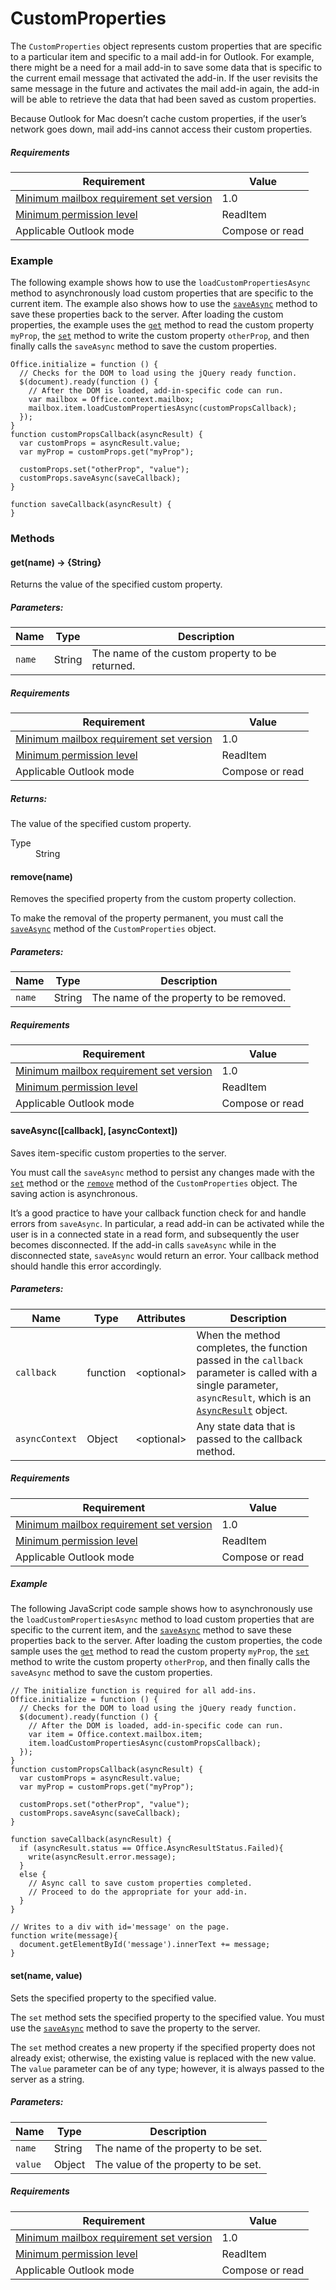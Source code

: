 

# CustomProperties

The `CustomProperties` object represents custom properties that are specific to a particular item and specific to a mail add-in for Outlook. For example, there might be a need for a mail add-in to save some data that is specific to the current email message that activated the add-in. If the user revisits the same message in the future and activates the mail add-in again, the add-in will be able to retrieve the data that had been saved as custom properties.

Because Outlook for Mac doesn’t cache custom properties, if the user’s network goes down, mail add-ins cannot access their custom properties.

##### Requirements

|Requirement| Value|
|---|---|
|[Minimum mailbox requirement set version](../tutorial-api-requirement-sets.md)| 1.0|
|[Minimum permission level](../../../docs/outlook/understanding-outlook-add-in-permissions.md)| ReadItem|
|Applicable Outlook mode| Compose or read|

### Example

The following example shows how to use the `loadCustomPropertiesAsync` method to asynchronously load custom properties that are specific to the current item. The example also shows how to use the [`saveAsync`](CustomProperties.md#saveasynccallback-asynccontext) method to save these properties back to the server. After loading the custom properties, the example uses the [`get`](CustomProperties.md#get) method to read the custom property `myProp`, the [`set`](CustomProperties.md#set) method to write the custom property `otherProp`, and then finally calls the `saveAsync` method to save the custom properties.

```
Office.initialize = function () {
  // Checks for the DOM to load using the jQuery ready function.
  $(document).ready(function () {
    // After the DOM is loaded, add-in-specific code can run.
    var mailbox = Office.context.mailbox;
    mailbox.item.loadCustomPropertiesAsync(customPropsCallback);
  });
}
function customPropsCallback(asyncResult) {
  var customProps = asyncResult.value;
  var myProp = customProps.get("myProp");

  customProps.set("otherProp", "value");
  customProps.saveAsync(saveCallback);
}

function saveCallback(asyncResult) {
}
```

### Methods

####  get(name) → {String}

Returns the value of the specified custom property.

##### Parameters:

|Name| Type| Description|
|---|---|---|
|`name`| String|The name of the custom property to be returned.|

##### Requirements

|Requirement| Value|
|---|---|
|[Minimum mailbox requirement set version](../tutorial-api-requirement-sets.md)| 1.0|
|[Minimum permission level](../../../docs/outlook/understanding-outlook-add-in-permissions.md)| ReadItem|
|Applicable Outlook mode| Compose or read|

##### Returns:

The value of the specified custom property.

<dl class="param-type">

<dt>Type</dt>

<dd>String</dd>

</dl>

####  remove(name)

Removes the specified property from the custom property collection.

To make the removal of the property permanent, you must call the [`saveAsync`](CustomProperties.md#saveasynccallback-asynccontext) method of the `CustomProperties` object.

##### Parameters:

|Name| Type| Description|
|---|---|---|
|`name`| String|The name of the property to be removed.|

##### Requirements

|Requirement| Value|
|---|---|
|[Minimum mailbox requirement set version](../tutorial-api-requirement-sets.md)| 1.0|
|[Minimum permission level](../../../docs/outlook/understanding-outlook-add-in-permissions.md)| ReadItem|
|Applicable Outlook mode| Compose or read|
####  saveAsync([callback], [asyncContext])

Saves item-specific custom properties to the server.

You must call the `saveAsync` method to persist any changes made with the [`set`](CustomProperties.md#set) method or the [`remove`](CustomProperties.md#remove) method of the `CustomProperties` object. The saving action is asynchronous.

It’s a good practice to have your callback function check for and handle errors from `saveAsync`. In particular, a read add-in can be activated while the user is in a connected state in a read form, and subsequently the user becomes disconnected. If the add-in calls `saveAsync` while in the disconnected state, `saveAsync` would return an error. Your callback method should handle this error accordingly.

##### Parameters:

|Name| Type| Attributes| Description|
|---|---|---|---|
|`callback`| function| &lt;optional&gt;|When the method completes, the function passed in the `callback` parameter is called with a single parameter, `asyncResult`, which is an [`AsyncResult`](simple-types.md#asyncresult) object. |
|`asyncContext`| Object| &lt;optional&gt;|Any state data that is passed to the callback method.|

##### Requirements

|Requirement| Value|
|---|---|
|[Minimum mailbox requirement set version](../tutorial-api-requirement-sets.md)| 1.0|
|[Minimum permission level](../../../docs/outlook/understanding-outlook-add-in-permissions.md)| ReadItem|
|Applicable Outlook mode| Compose or read|

##### Example

The following JavaScript code sample shows how to asynchronously use the `loadCustomPropertiesAsync` method to load custom properties that are specific to the current item, and the [`saveAsync`](CustomProperties.md#saveasynccallback-asynccontext) method to save these properties back to the server. After loading the custom properties, the code sample uses the [`get`](CustomProperties.md#get) method to read the custom property `myProp`, the [`set`](CustomProperties.md#set) method to write the custom property `otherProp`, and then finally calls the `saveAsync` method to save the custom properties.

```
// The initialize function is required for all add-ins.
Office.initialize = function () {
  // Checks for the DOM to load using the jQuery ready function.
  $(document).ready(function () {
    // After the DOM is loaded, add-in-specific code can run.
    var item = Office.context.mailbox.item;
    item.loadCustomPropertiesAsync(customPropsCallback);
  });
}
function customPropsCallback(asyncResult) {
  var customProps = asyncResult.value;
  var myProp = customProps.get("myProp");

  customProps.set("otherProp", "value");
  customProps.saveAsync(saveCallback);
}

function saveCallback(asyncResult) {
  if (asyncResult.status == Office.AsyncResultStatus.Failed){
    write(asyncResult.error.message);
  }
  else {
    // Async call to save custom properties completed.
    // Proceed to do the appropriate for your add-in.
  }
}

// Writes to a div with id='message' on the page.
function write(message){
  document.getElementById('message').innerText += message;
}
```

####  set(name, value)

Sets the specified property to the specified value.

The `set` method sets the specified property to the specified value. You must use the [`saveAsync`](CustomProperties.md#saveasynccallback-asynccontext) method to save the property to the server.

The `set` method creates a new property if the specified property does not already exist; otherwise, the existing value is replaced with the new value. The `value` parameter can be of any type; however, it is always passed to the server as a string.

##### Parameters:

|Name| Type| Description|
|---|---|---|
|`name`| String|The name of the property to be set.|
|`value`| Object|The value of the property to be set.|

##### Requirements

|Requirement| Value|
|---|---|
|[Minimum mailbox requirement set version](../tutorial-api-requirement-sets.md)| 1.0|
|[Minimum permission level](../../../docs/outlook/understanding-outlook-add-in-permissions.md)| ReadItem|
|Applicable Outlook mode| Compose or read|